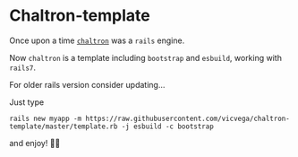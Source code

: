 # Chaltron-template
Once upon a time [`chaltron`](https://github.com/vicvega/chaltron) was a `rails` engine.

Now `chaltron` is a template including `bootstrap` and `esbuild`, working with `rails7`.

For older rails version consider updating...

Just type 

```
rails new myapp -m https://raw.githubusercontent.com/vicvega/chaltron-template/master/template.rb -j esbuild -c bootstrap
```

and enjoy! 🍺🍺
